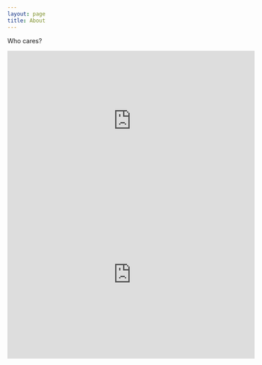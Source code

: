 ```yaml
---
layout: page
title: About
---
```

Who cares?

<div class="page">

  <iframe width="560" height="315" src="https://www.youtube.com/embed/5PPTDsTnaPk?autoplay=1&start=3" frameborder="0" allowfullscreen></iframe>

</div>

<div class="page">

  <iframe src="https://embed.spotify.com/?uri=spotify%3Auser%3Achaosgsc%3Aplaylist%3A3fwDMqi96eZs3vCqgLkzyK" width="560" height="380" frameborder="0" allowtransparency="true"></iframe>
</div>